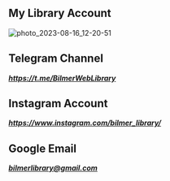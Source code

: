 ## My Library Account
![photo_2023-08-16_12-20-51](https://github.com/BilmerIslamov/Bilmer_Library/assets/142201562/a7c9999c-1639-4ed4-9856-2499498b6b44)

## Telegram Channel
***https://t.me/BilmerWebLibrary***

## Instagram Account
***https://www.instagram.com/bilmer_library/***

## Google Email
***bilmerlibrary@gmail.com***
